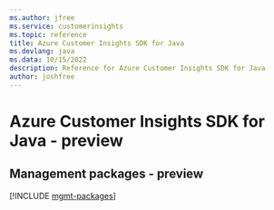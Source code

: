 ```yaml
---
ms.author: jfree
ms.service: customerinsights
ms.topic: reference
title: Azure Customer Insights SDK for Java
ms.devlang: java
ms.data: 10/15/2022
description: Reference for Azure Customer Insights SDK for Java
author: joshfree
---
```

# Azure Customer Insights SDK for Java - preview

## Management packages - preview
[!INCLUDE [mgmt-packages](customer-insights-mgmt-index.md)]